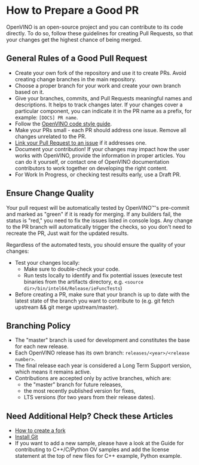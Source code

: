 # How to Prepare a Good PR

   OpenVINO is an open-source project and you can contribute to its code directly. 
   To do so, follow these guidelines for creating Pull Requests, so that your 
   changes get the highest chance of being merged.


## General Rules of a Good Pull Request

* Create your own fork of the repository and use it to create PRs. 
  Avoid creating change branches in the main repository.
* Choose a proper branch for your work and create your own branch based on it. 
* Give your branches, commits, and Pull Requests meaningful names and descriptions. 
  It helps to track changes later. If your changes cover a particular component, 
  you can indicate it in the PR name as a prefix, for example: ``[DOCS] PR name``.
* Follow the [OpenVINO code style guide](https://github.com/openvinotoolkit/openvino/blob/master/docs/dev/coding_style.md).
* Make your PRs small - each PR should address one issue. Remove all changes 
  unrelated to the PR.
* [Link your Pull Request to an issue](https://docs.github.com/en/issues/tracking-your-work-with-issues/linking-a-pull-request-to-an-issue#manually-linking-a-pull-request-to-an-issue-using-the-pull-request-sidebar) if it addresses one.
* Document your contribution! If your changes may impact how the user works with
  OpenVINO, provide the information in proper articles. You can do it yourself, 
  or contact one of OpenVINO documentation contributors to work together on
  developing the right content. 
* For Work In Progress, or checking test results early, use a Draft PR.


## Ensure Change Quality

Your pull request will be automatically tested by OpenVINO™'s pre-commit and marked 
as "green" if it is ready for merging. If any builders fail, the status is "red," 
you need to fix the issues listed in console logs. Any change to the PR branch will 
automatically trigger the checks, so you don't need to recreate the PR, Just wait
for the updated results. 

Regardless of the automated tests, you should ensure the quality of your changes:

* Test your changes locally:
  * Make sure to double-check your code. 
  * Run tests locally to identify and fix potential issues (execute test binaries 
    from the artifacts directory, e.g. ``<source dir>/bin/intel64/Release/ieFuncTests``)
* Before creating a PR, make sure that your branch is up to date with the latest 
  state of the branch you want to contribute to (e.g. git fetch upstream && git 
  merge upstream/master).


## Branching Policy

* The "master" branch is used for development and constitutes the base for each new release.
* Each OpenVINO release has its own branch: ``releases/<year>/<release number>``.
* The final release each year is considered a Long Term Support version, 
  which means it remains active.
* Contributions are accepted only by active branches, which are:
  * the "master" branch for future releases,
  * the most recently published version for fixes,
  * LTS versions (for two years from their release dates).


## Need Additional Help? Check these Articles

* [How to create a fork](https://docs.github.com/en/pull-requests/collaborating-with-pull-requests/working-with-forks/fork-a-repo) 
* [Install Git](https://git-scm.com/book/en/v2/Getting-Started-First-Time-Git-Setup)
* If you want to add a new sample, please have a look at the Guide for contributing
  to C++/C/Python OV samples and add the license statement at the top of new files for
  C++ example, Python example.
